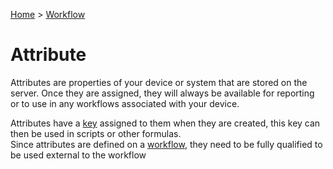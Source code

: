 [Home](../Index.md) > [Workflow](Index.md)

# Attribute

Attributes are properties of your device or system that are stored on the server. Once they are assigned, they will always
be available for reporting or to use in any workflows associated with your device.

Attributes have a [key](../topics/Keys.md) assigned to them when they are created, this key can then be used in scripts or other formulas.  
Since attributes are defined on a [workflow](Index.md), they need to be fully qualified to be used external to the workflow